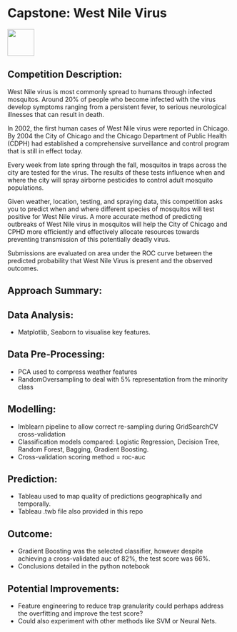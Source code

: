 # Capstone: West Nile Virus
<img src="http://imgur.com/1ZcRyrc.png" width="60">

## Competition Description:

West Nile virus is most commonly spread to humans through infected mosquitos. Around 20% of people who become infected with the virus develop symptoms ranging from a persistent fever, to serious neurological illnesses that can result in death.

In 2002, the first human cases of West Nile virus were reported in Chicago. By 2004 the City of Chicago and the Chicago Department of Public Health (CDPH) had established a comprehensive surveillance and control program that is still in effect today.

Every week from late spring through the fall, mosquitos in traps across the city are tested for the virus. The results of these tests influence when and where the city will spray airborne pesticides to control adult mosquito populations.

Given weather, location, testing, and spraying data, this competition asks you to predict when and where different species of mosquitos will test positive for West Nile virus. A more accurate method of predicting outbreaks of West Nile virus in mosquitos will help the City of Chicago and CPHD more efficiently and effectively allocate resources towards preventing transmission of this potentially deadly virus.

Submissions are evaluated on area under the ROC curve between the predicted probability that West Nile Virus is present and the observed outcomes.

## Approach Summary:
Data Analysis:
- 
- Matplotlib, Seaborn to visualise key features.

Data Pre-Processing:
- 
- PCA used to compress weather features
- RandomOversampling to deal with 5% representation from the minority class

Modelling:
- 
- Imblearn pipeline to allow correct re-sampling during GridSearchCV cross-validation
- Classification models compared: Logistic Regression, Decision Tree, Random Forest, Bagging, Gradient Boosting.
- Cross-validation scoring method = roc-auc

Prediction:
- 
- Tableau used to map quality of predictions geographically and temporally.
- Tableau .twb file also provided in this repo

Outcome:
-
- Gradient Boosting was the selected classifier, however despite achieving a cross-validated auc of 82%, the test score was 66%.
- Conclusions detailed in the python notebook

Potential Improvements:
-
- Feature engineering to reduce trap granularity could perhaps address the overfitting and improve the test score?
- Could also experiment with other methods like SVM or Neural Nets.

